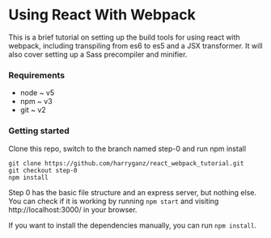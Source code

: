 # Using React With Webpack

This is a brief tutorial on setting up the build tools for using react with webpack, including transpiling from es6 to es5
and a JSX transformer. It will also cover setting up a Sass precompiler and minifier.

### Requirements

* node ~ v5
* npm ~ v3
* git ~ v2

### Getting started

Clone this repo, switch to the branch named step-0 and run npm install
```
git clone https://github.com/harryganz/react_webpack_tutorial.git
git checkout step-0
npm install
```

Step 0 has the basic file structure and an express server, but nothing else. You can check if it is working by running ```npm start``` and
visiting http://localhost:3000/ in your browser.

If you want to install the dependencies manually, you can run ```npm install```.
